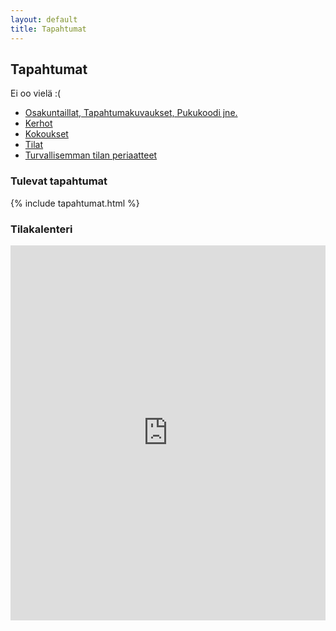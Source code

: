 ```yaml
---
layout: default
title: Tapahtumat
---
```


## Tapahtumat

Ei oo vielä :(

- [Osakuntaillat, Tapahtumakuvaukset, Pukukoodi jne.](/tapahtumat/info)
- [Kerhot](/tapahtumat/kerhot)
- [Kokoukset](/tapahtumat/kokoukset)
- [Tilat](/tapahtumat/tilat)
- [Turvallisemman tilan periaatteet](/tapahtumat/TTIP)

### Tulevat tapahtumat

{% include tapahtumat.html %}

### Tilakalenteri

<iframe src="https://calendar.google.com/calendar/embed?src=n4bs25q90p8a36le086vv7dgbk%40group.calendar.google.com&ctz=Europe%2FHelsinki&hl=fi" style="border: 0" width="100%" height="600" frameborder="0" scrolling="no"></iframe>